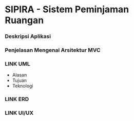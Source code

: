 # SIPIRA - Sistem Peminjaman Ruangan

### Deskripsi Aplikasi
### Penjelasan Mengenai Arsitektur MVC
### LINK UML
- Alasan
- Tujuan
- Teknologi
### LINK ERD
### LINK UI/UX
